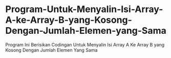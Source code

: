# Program-Untuk-Menyalin-Isi-Array-A-ke-Array-B-yang-Kosong-Dengan-Jumlah-Elemen-yang-Sama
Program Ini Berisikan Codingan Untuk Menyalin Isi Array A Ke Array B yang Kosong Dengan Jumlah Elemen Yang Sama
